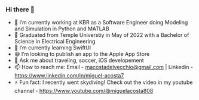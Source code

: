 ### Hi there 👋

- 🔭 I’m currently working at KBR as a Software Engineer doing Modeling and Simulation in Python and MATLAB
- 🏫 Graduated from Temple Universtiy in May of 2022 with a Bachelor of Science in Electrical Engineering
- 🌱 I’m currently learning SwiftUI 
- 😄 I’m looking to publish an app to the Apple App Store
- 💬 Ask me about traveling, soccer, iOS developement
- 📫 How to reach me: Email - macostadelvecchio@gmail.com | Linkedin - https://www.linkedin.com/in/miguel-acosta7 
- ⚡ Fun fact: I recently went skydiving! Check out the video in my youtube channel - https://www.youtube.com/@miguelacosta808
